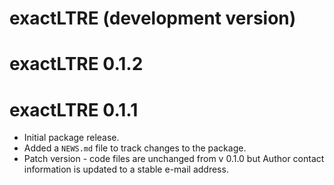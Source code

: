 # exactLTRE (development version)

# exactLTRE 0.1.2

# exactLTRE 0.1.1

* Initial package release.
* Added a `NEWS.md` file to track changes to the package.
* Patch version - code files are unchanged from v 0.1.0 but Author contact information is updated to a stable e-mail address.
